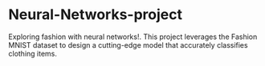 # Neural-Networks-project
Exploring fashion with neural networks!. This project leverages the Fashion MNIST dataset to design a cutting-edge model that accurately classifies clothing items.
